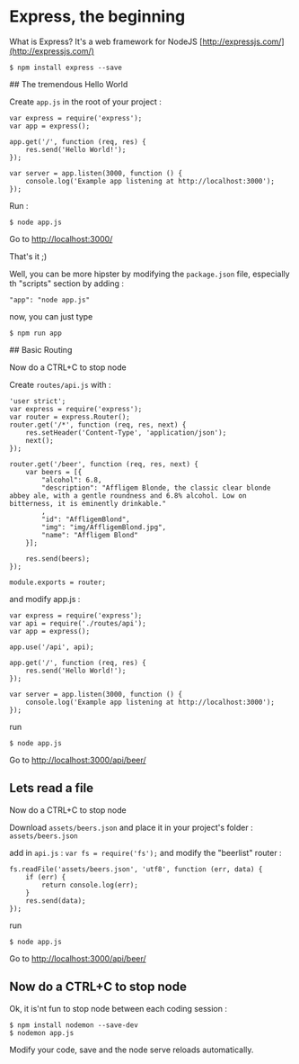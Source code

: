 # Express, the beginning

What is Express? It's a web framework for NodeJS [http://expressjs.com/](http://expressjs.com/)

    $ npm install express --save
    
## The tremendous Hello World

Create `app.js` in the root of your project :

    var express = require('express');
    var app = express();
    
    app.get('/', function (req, res) {
        res.send('Hello World!');
    });
    
    var server = app.listen(3000, function () {
        console.log('Example app listening at http://localhost:3000');
    });

Run :

    $ node app.js

Go to [http://localhost:3000/](http://localhost:3000/)

That's it ;)

Well, you can be more hipster by modifying the `package.json` file, especially th "scripts" section by adding : 
    
    "app": "node app.js"
    
now, you can just type 
    
    $ npm run app

## Basic Routing

Now do a CTRL+C to stop node

Create `routes/api.js` with : 

    'user strict';
    var express = require('express');
    var router = express.Router();
    router.get('/*', function (req, res, next) {
        res.setHeader('Content-Type', 'application/json');
        next();
    });
    
    router.get('/beer', function (req, res, next) {
        var beers = [{
            "alcohol": 6.8,
            "description": "Affligem Blonde, the classic clear blonde abbey ale, with a gentle roundness and 6.8% alcohol. Low on bitterness, it is eminently drinkable."
            ,
            "id": "AffligemBlond",
            "img": "img/AffligemBlond.jpg",
            "name": "Affligem Blond"
        }];
    
        res.send(beers);
    });
    
    module.exports = router;
    
and modify app.js : 

    var express = require('express');
    var api = require('./routes/api');
    var app = express();
    
    app.use('/api', api);
    
    app.get('/', function (req, res) {
        res.send('Hello World!');
    });
    
    var server = app.listen(3000, function () {
        console.log('Example app listening at http://localhost:3000');
    });
    
run 

    $ node app.js
    
Go to [http://localhost:3000/api/beer/](http://localhost:3000/api/beer/)

## Lets read a file

Now do a CTRL+C to stop node

Download `assets/beers.json` and place it in your project's folder : `assets/beers.json` 

add in `api.js` : `var fs = require('fs');`
and modify the "beerlist" router :
 
    fs.readFile('assets/beers.json', 'utf8', function (err, data) {
        if (err) {
            return console.log(err);
        }
        res.send(data);
    });
    
run 

    $ node app.js
    
Go to [http://localhost:3000/api/beer/](http://localhost:3000/api/beer/)

## Now do a CTRL+C to stop node

Ok, it is'nt fun to stop node between each coding session : 

    $ npm install nodemon --save-dev
    $ nodemon app.js
    
Modify your code, save and the node serve reloads automatically.
 
 